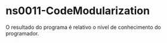 # ns0011-CodeModularization
O resultado do programa é relativo o nível de conhecimento do programador.
